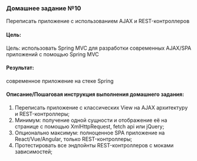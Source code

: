### Домашнее задание №10
Переписать приложение с использованием AJAX и REST-контроллеров

#### Цель:
Цель: использовать Spring MVC для разработки современных AJAX/SPA приложений c помощью Spring MVC

#### Результат:
современное приложение на стеке Spring

#### Описание/Пошаговая инструкция выполнения домашнего задания:
1. Переписать приложение с классических View на AJAX архитектуру и REST-контроллеры;
2. Минимум: получение одной сущности и отображение её на странице с помощью XmlHttpRequest, fetch api или jQuery;
3. Опционально максимум: полноценное SPA приложение на React/Vue/Angular, только REST-контроллеры;
4. Протестировать все эндпойнты REST-контроллеров с моками зависимостей;